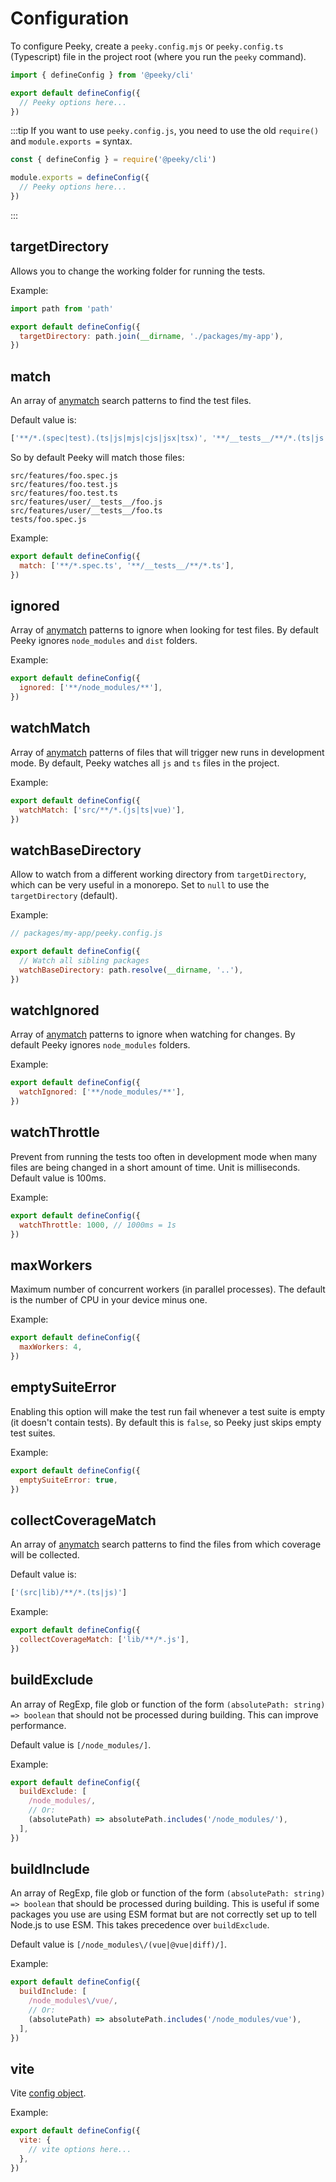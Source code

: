 # Configuration

To configure Peeky, create a `peeky.config.mjs` or `peeky.config.ts` (Typescript) file in the project root (where you run the `peeky` command).

```js
import { defineConfig } from '@peeky/cli'

export default defineConfig({
  // Peeky options here...
})
```

:::tip
If you want to use `peeky.config.js`, you need to use the old `require()` and `module.exports =` syntax.

```js
const { defineConfig } = require('@peeky/cli')

module.exports = defineConfig({
  // Peeky options here...
})
```

:::

## targetDirectory

Allows you to change the working folder for running the tests.

Example:

```js
import path from 'path'

export default defineConfig({
  targetDirectory: path.join(__dirname, './packages/my-app'),
})
```

## match

An array of [anymatch](https://github.com/micromatch/anymatch) search patterns to find the test files.

Default value is:

```js
['**/*.(spec|test).(ts|js|mjs|cjs|jsx|tsx)', '**/__tests__/**/*.(ts|js|mjs|cjs|jsx|tsx)']
```

So by default Peeky will match those files:

```
src/features/foo.spec.js
src/features/foo.test.js
src/features/foo.test.ts
src/features/user/__tests__/foo.js
src/features/user/__tests__/foo.ts
tests/foo.spec.js
```

Example:

```js
export default defineConfig({
  match: ['**/*.spec.ts', '**/__tests__/**/*.ts'],
})
```

## ignored

Array of [anymatch](https://github.com/micromatch/anymatch) patterns to ignore when looking for test files. By default Peeky ignores `node_modules` and `dist` folders.

Example:

```js
export default defineConfig({
  ignored: ['**/node_modules/**'],
})
```

## watchMatch

Array of [anymatch](https://github.com/micromatch/anymatch) patterns of files that will trigger new runs in development mode. By default, Peeky watches all `js` and `ts` files in the project.

Example:

```js
export default defineConfig({
  watchMatch: ['src/**/*.(js|ts|vue)'],
})
```

## watchBaseDirectory

Allow to watch from a different working directory from `targetDirectory`, which can be very useful in a monorepo. Set to `null` to use the `targetDirectory` (default).

Example:

```js
// packages/my-app/peeky.config.js

export default defineConfig({
  // Watch all sibling packages
  watchBaseDirectory: path.resolve(__dirname, '..'),
})
```

## watchIgnored

Array of [anymatch](https://github.com/micromatch/anymatch) patterns to ignore when watching for changes. By default Peeky ignores `node_modules` folders.

Example:

```js
export default defineConfig({
  watchIgnored: ['**/node_modules/**'],
})
```

## watchThrottle

Prevent from running the tests too often in development mode when many files are being changed in a short amount of time. Unit is milliseconds. Default value is 100ms.

Example:

```js
export default defineConfig({
  watchThrottle: 1000, // 1000ms = 1s
})
```

## maxWorkers

Maximum number of concurrent workers (in parallel processes). The default is the number of CPU in your device minus one.

Example:

```js
export default defineConfig({
  maxWorkers: 4,
})
```

## emptySuiteError

Enabling this option will make the test run fail whenever a test suite is empty (it doesn't contain tests). By default this is `false`, so Peeky just skips empty test suites.

Example:

```js
export default defineConfig({
  emptySuiteError: true,
})
```

## collectCoverageMatch

An array of [anymatch](https://github.com/micromatch/anymatch) search patterns to find the files from which coverage will be collected.

Default value is:

```js
['(src|lib)/**/*.(ts|js)']
```

Example:

```js
export default defineConfig({
  collectCoverageMatch: ['lib/**/*.js'],
})
```

## buildExclude

An array of RegExp, file glob or function of the form `(absolutePath: string) => boolean` that should not be processed during building. This can improve performance.

Default value is `[/node_modules/]`.

Example:

```js
export default defineConfig({
  buildExclude: [
    /node_modules/,
    // Or:
    (absolutePath) => absolutePath.includes('/node_modules/'),
  ],
})
```

## buildInclude

An array of RegExp, file glob or function of the form `(absolutePath: string) => boolean` that should be processed during building. This is useful if some packages you use are using ESM format but are not correctly set up to tell Node.js to use ESM. This takes precedence over `buildExclude`.

Default value is `[/node_modules\/(vue|@vue|diff)/]`.

Example:

```js
export default defineConfig({
  buildInclude: [
    /node_modules\/vue/,
    // Or:
    (absolutePath) => absolutePath.includes('/node_modules/vue'),
  ],
})
```

## vite

Vite [config object](https://vitejs.dev/config/).

Example:

```js
export default defineConfig({
  vite: {
    // vite options here...
  },
})
```
